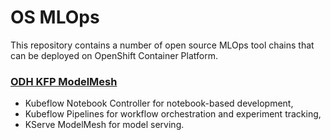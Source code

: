 # OS MLOps

This repository contains a number of open source MLOps tool chains that can be deployed on OpenShift Container Platform.

### [ODH KFP ModelMesh](odh-kfp-modelmesh.md)
- Kubeflow Notebook Controller for notebook-based development,
- Kubeflow Pipelines for workflow orchestration and experiment tracking,
- KServe ModelMesh for model serving.